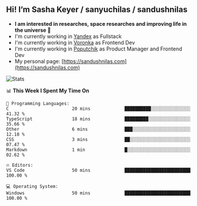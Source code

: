 ## Hi! I’m Sasha Keyer / sanyuchilas / sandushnilas

- **I am interested in researches, space researches and improving life in the universe 🌠** 
- I'm currently working in [Yandex](https://browser.yandex.ru/corp) as Fullstack
- I'm currently working in [Voronka](https://voronka-events.ru/about/) as Frontend Dev
- I'm currently working in [Poputchik](https://putchik.ru/) as Product Manager and Frontend Dev 
- My personal page: [https://sandushnilas.com](https://sandushnilas.com)

![Stats](https://github-readme-stats.vercel.app/api?username=sanyuchilas&show_icons=true&theme=react&hide=issues&count_private=true&layout=compact)

<!--START_SECTION:waka-->
📊 **This Week I Spent My Time On** 

```text
💬 Programming Languages: 
C                        20 mins             ██████████░░░░░░░░░░░░░░░   41.32 % 
TypeScript               18 mins             █████████░░░░░░░░░░░░░░░░   35.66 % 
Other                    6 mins              ███░░░░░░░░░░░░░░░░░░░░░░   12.18 % 
CSS                      3 mins              ██░░░░░░░░░░░░░░░░░░░░░░░   07.47 % 
Markdown                 1 min               █░░░░░░░░░░░░░░░░░░░░░░░░   02.62 % 

🔥 Editors: 
VS Code                  50 mins             █████████████████████████   100.00 % 

💻 Operating System: 
Windows                  50 mins             █████████████████████████   100.00 % 
```


<!--END_SECTION:waka-->
